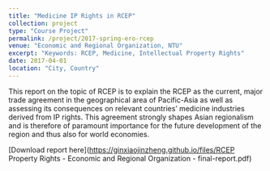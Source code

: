 ```yaml
---
title: "Medicine IP Rights in RCEP"
collection: project
type: "Course Project"
permalink: /project/2017-spring-ero-rcep
venue: "Economic and Regional Organization, NTU"
excerpt: "Keywords: RCEP, Medicine, Intellectual Property Rights"
date: 2017-04-01
location: "City, Country"
---
```


This report on the topic of RCEP is to explain the RCEP as the current, major trade agreement in the geographical area of Pacific-Asia as well as assessing its consequences on relevant countries’ medicine industries derived from IP rights. This agreement strongly shapes Asian regionalism and is therefore of paramount importance for the future development of the region and thus
also for world economies.

[Download report here](https://ginxiaojinzheng.github.io/files/RCEP Property Rights - Economic and Regional Organization - final-report.pdf)

